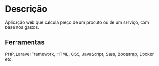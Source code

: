 # Descrição
Aplicação web que calcula preço de um produto ou de um serviço, com base nos gastos. 
## Ferramentas 
PHP, Laravel Framework, HTML, CSS, JavaScript, Sass, Bootstrap, Docker etc. 

